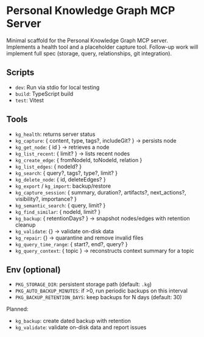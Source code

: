 # Personal Knowledge Graph MCP Server

Minimal scaffold for the Personal Knowledge Graph MCP server. Implements a health tool and a placeholder capture tool. Follow-up work will implement full spec (storage, query, relationships, git integration).

## Scripts
- `dev`: Run via stdio for local testing
- `build`: TypeScript build
- `test`: Vitest

## Tools
- `kg_health`: returns server status
- `kg_capture`: { content, type, tags?, includeGit? } → persists node
- `kg_get_node`: { id } → retrieves a node
- `kg_list_recent`: { limit? } → lists recent nodes
- `kg_create_edge`: { fromNodeId, toNodeId, relation }
- `kg_list_edges`: { nodeId? }
- `kg_search`: { query?, tags?, type?, limit? }
- `kg_delete_node`: { id, deleteEdges? }
- `kg_export` / `kg_import`: backup/restore
- `kg_capture_session`: { summary, duration?, artifacts?, next_actions?, visibility?, importance? }
- `kg_semantic_search`: { query, limit? }
- `kg_find_similar`: { nodeId, limit? }
 - `kg_backup`: { retentionDays? } → snapshot nodes/edges with retention cleanup
 - `kg_validate`: {} → validate on-disk data
 - `kg_repair`: {} → quarantine and remove invalid files
 - `kg_query_time_range`: { start?, end?, query? }
 - `kg_query_context`: { topic } → reconstructs context summary for a topic

## Env (optional)
- `PKG_STORAGE_DIR`: persistent storage path (default: `.kg`)
- `PKG_AUTO_BACKUP_MINUTES`: if >0, run periodic backups on this interval
- `PKG_BACKUP_RETENTION_DAYS`: keep backups for N days (default: 30)

Planned:
- `kg_backup`: create dated backup with retention
- `kg_validate`: validate on-disk data and report issues


